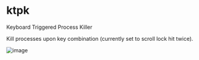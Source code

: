 # ktpk
Keyboard Triggered Process Killer

Kill processes upon key combination (currently set to scroll lock hit twice).

![image](https://user-images.githubusercontent.com/48707404/204125877-743d3b5a-e3e7-417c-a386-9f68a927455d.png)

